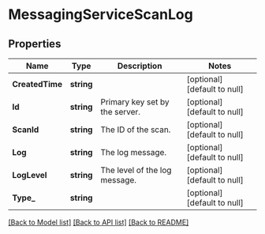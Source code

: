 # MessagingServiceScanLog

## Properties
Name | Type | Description | Notes
------------ | ------------- | ------------- | -------------
**CreatedTime** | **string** |  | [optional] [default to null]
**Id** | **string** | Primary key set by the server. | [optional] [default to null]
**ScanId** | **string** | The ID of the scan. | [optional] [default to null]
**Log** | **string** | The log message. | [optional] [default to null]
**LogLevel** | **string** | The level of the log message. | [optional] [default to null]
**Type_** | **string** |  | [optional] [default to null]

[[Back to Model list]](../README.md#documentation-for-models) [[Back to API list]](../README.md#documentation-for-api-endpoints) [[Back to README]](../README.md)

